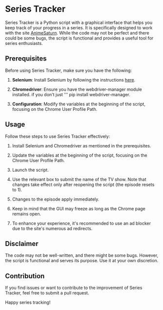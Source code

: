# Series Tracker

Series Tracker is a Python script with a graphical interface that helps you keep track of your progress in a series. It is specifically designed to work with the site [AnimeSaturn](https://www.animesaturn.tv). While the code may not be perfect and there could be some bugs, the script is functional and provides a useful tool for series enthusiasts.

## Prerequisites

Before using Series Tracker, make sure you have the following:

1. **Selenium**: Install Selenium by following the instructions [here](https://selenium-python.readthedocs.io/index.html).

2. **Chromedriver**: Ensure you have the webdriver-manager module installed. if you don't just ''' pip install webdriver-manager.

3. **Configuration**: Modify the variables at the beginning of the script, focusing on the Chrome User Profile Path.

## Usage

Follow these steps to use Series Tracker effectively:

1. Install Selenium and Chromedriver as mentioned in the prerequisites.

2. Update the variables at the beginning of the script, focusing on the Chrome User Profile Path.

3. Launch the script.

4. Use the relevant box to submit the name of the TV show. Note that changes take effect only after reopening the script (the episode resets to 1).

5. Changes to the episode apply immediately.

6. Keep in mind that the GUI may freeze as long as the Chrome page remains open.

7. To enhance your experience, it's recommended to use an ad blocker due to the site's numerous ad redirects.

## Disclaimer

The code may not be well-written, and there might be some bugs. However, the script is functional and serves its purpose. Use it at your own discretion.

## Contribution

If you find issues or want to contribute to the improvement of Series Tracker, feel free to submit a pull request.

Happy series tracking!
